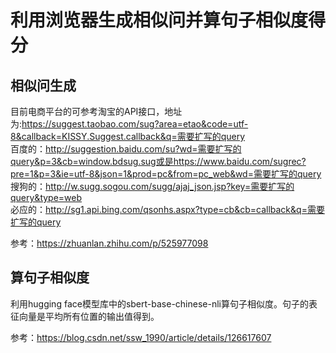 # 利用浏览器生成相似问并算句子相似度得分

## 相似问生成
目前电商平台的可参考淘宝的API接口，地址为:https://suggest.taobao.com/sug?area=etao&code=utf-8&callback=KISSY.Suggest.callback&q=需要扩写的query<br>
百度的：http://suggestion.baidu.com/su?wd=需要扩写的query&p=3&cb=window.bdsug.sug或是https://www.baidu.com/sugrec?pre=1&p=3&ie=utf-8&json=1&prod=pc&from=pc_web&wd=需要扩写的query<br>
搜狗的：http://w.sugg.sogou.com/sugg/ajaj_json.jsp?key=需要扩写的query&type=web<br>
必应的：http://sg1.api.bing.com/qsonhs.aspx?type=cb&cb=callback&q=需要扩写的query<br>

参考：https://zhuanlan.zhihu.com/p/525977098

## 算句子相似度
利用hugging face模型库中的sbert-base-chinese-nli算句子相似度。句子的表征向量是平均所有位置的输出值得到。

参考：https://blog.csdn.net/ssw_1990/article/details/126617607
